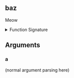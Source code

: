 ## baz

Meow

<details>
<summary>Function Signature</summary>

```luau
-- Meow
---@field a Input string
---@field b Number of times to call ourselves
---@returns 1 sa String
---@returns 2 ri Numberz
function baz(a: string, b: {number}) -> (string, number) end
```

</details>

## Arguments

### a

(normal argument parsing here)